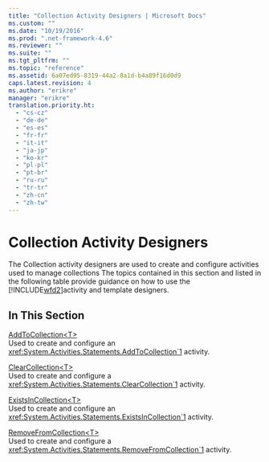 ```yaml
---
title: "Collection Activity Designers | Microsoft Docs"
ms.custom: ""
ms.date: "10/19/2016"
ms.prod: ".net-framework-4.6"
ms.reviewer: ""
ms.suite: ""
ms.tgt_pltfrm: ""
ms.topic: "reference"
ms.assetid: 6a07ed95-8319-44a2-8a1d-b4a89f16d0d9
caps.latest.revision: 4
ms.author: "erikre"
manager: "erikre"
translation.priority.ht: 
  - "cs-cz"
  - "de-de"
  - "es-es"
  - "fr-fr"
  - "it-it"
  - "ja-jp"
  - "ko-kr"
  - "pl-pl"
  - "pt-br"
  - "ru-ru"
  - "tr-tr"
  - "zh-cn"
  - "zh-tw"
---
```

# Collection Activity Designers
The Collection activity designers are used to create and configure activities used to manage collections The topics contained in this section and listed in the following table provide guidance on how to use the [!INCLUDE[wfd2](../workflow-designer/includes/wfd2_md.md)]activity and template designers.  
  
## In This Section  
 [AddToCollection\<T>](../workflow-designer/addtocollection-t-activity-designer.md)  
 Used to create and configure an <xref:System.Activities.Statements.AddToCollection`1> activity.  
  
 [ClearCollection<T\>](../workflow-designer/clearcollection-t-activity-designer.md)  
 Used to create and configure a <xref:System.Activities.Statements.ClearCollection`1> activity.  
  
 [ExistsInCollection\<T>](../workflow-designer/existsincollection-t-activity-designer.md)  
 Used to create and configure an <xref:System.Activities.Statements.ExistsInCollection`1> activity.  
  
 [RemoveFromCollection<T\>](../workflow-designer/removefromcollection-t-activity-designer.md)  
 Used to create and configure a <xref:System.Activities.Statements.RemoveFromCollection`1> activity.
